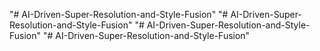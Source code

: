 "# AI-Driven-Super-Resolution-and-Style-Fusion" 
"# AI-Driven-Super-Resolution-and-Style-Fusion" 
"# AI-Driven-Super-Resolution-and-Style-Fusion" 
"# AI-Driven-Super-Resolution-and-Style-Fusion" 
